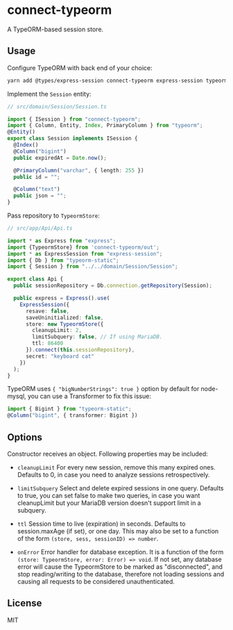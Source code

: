 # connect-typeorm

A TypeORM-based session store.

## Usage

Configure TypeORM with back end of your choice:

```bash
yarn add @types/express-session connect-typeorm express-session typeorm sqlite3
```

Implement the `Session` entity:

```typescript
// src/domain/Session/Session.ts

import { ISession } from "connect-typeorm";
import { Column, Entity, Index, PrimaryColumn } from "typeorm";
@Entity()
export class Session implements ISession {
  @Index()
  @Column("bigint")
  public expiredAt = Date.now();

  @PrimaryColumn("varchar", { length: 255 })
  public id = "";

  @Column("text")
  public json = "";
}
```

Pass repository to `TypeormStore`:

```typescript
// src/app/Api/Api.ts

import * as Express from "express";
import {TypeormStore} from 'connect-typeorm/out';
import * as ExpressSession from "express-session";
import { Db } from "typeorm-static";
import { Session } from "../../domain/Session/Session";

export class Api {
  public sessionRepository = Db.connection.getRepository(Session);

  public express = Express().use(
    ExpressSession({
      resave: false,
      saveUninitialized: false,
      store: new TypeormStore({
        cleanupLimit: 2,
        limitSubquery: false, // If using MariaDB.
        ttl: 86400
      }).connect(this.sessionRepository),
      secret: "keyboard cat"
    })
  );
}
```

TypeORM uses `{ "bigNumberStrings": true }` option by default for node-mysql,
you can use a Transformer to fix this issue:
```typescript
import { Bigint } from "typeorm-static";
@Column("bigint", { transformer: Bigint })
````

## Options

Constructor receives an object. Following properties may be included:

- `cleanupLimit` For every new session, remove this many expired ones. Defaults to 0, in case you need to analyze sessions retrospectively.

- `limitSubquery` Select and delete expired sessions in one query. Defaults to true, you can set false to make two queries, in case you want cleanupLimit but your MariaDB version doesn't support limit in a subquery.

-	`ttl` Session time to live (expiration) in seconds. Defaults to session.maxAge (if set), or one day. This may also be set to a function of the form `(store, sess, sessionID) => number`.

-	`onError` Error handler for database exception. It is a function of the form `(store: TypeormStore, error: Error) => void`. If not set, any database error will cause the TypeormStore to be marked as "disconnected", and stop reading/writing to the database, therefore not loading sessions and causing all requests to be considered unauthenticated.

## License

MIT
